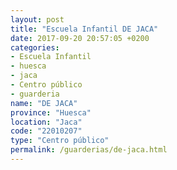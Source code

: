 ```yaml
---
layout: post
title: "Escuela Infantil DE JACA"
date: 2017-09-20 20:57:05 +0200
categories:
- Escuela Infantil
- huesca
- jaca
- Centro público
- guarderia
name: "DE JACA"
province: "Huesca"
location: "Jaca"
code: "22010207"
type: "Centro público"
permalink: /guarderias/de-jaca.html
---
```

